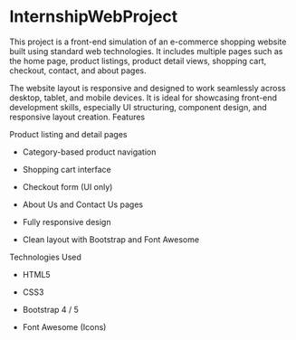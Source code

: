 # InternshipWebProject
This project is a front-end simulation of an e-commerce shopping website built using standard web technologies. It includes multiple pages such as the home page, product listings, product detail views, shopping cart, checkout, contact, and about pages.

The website layout is responsive and designed to work seamlessly across desktop, tablet, and mobile devices. It is ideal for showcasing front-end development skills, especially UI structuring, component design, and responsive layout creation.
Features

Product listing and detail pages

* Category-based product navigation

* Shopping cart interface

* Checkout form (UI only)

* About Us and Contact Us pages

* Fully responsive design

* Clean layout with Bootstrap and Font Awesome

Technologies Used

* HTML5

* CSS3

* Bootstrap 4 / 5

* Font Awesome (Icons)


